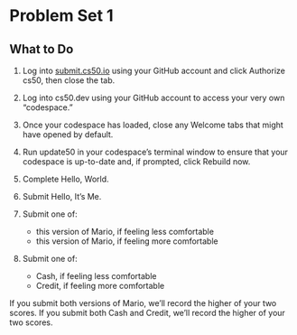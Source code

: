 # Problem Set 1

## What to Do

1. Log into [submit.cs50.io](https://submit.cs50.io/users/chaminduliyana) using your GitHub account and click Authorize cs50, then close the tab.

2. Log into cs50.dev using your GitHub account to access your very own “codespace.”

3. Once your codespace has loaded, close any Welcome tabs that might have opened by default.

4. Run update50 in your codespace’s terminal window to ensure that your codespace is up-to-date and, if prompted, click Rebuild now.

5. Complete Hello, World.

6. Submit Hello, It’s Me.

7. Submit one of:
    - this version of Mario, if feeling less comfortable
    - this version of Mario, if feeling more comfortable

8. Submit one of:
    - Cash, if feeling less comfortable
    - Credit, if feeling more comfortable

If you submit both versions of Mario, we’ll record the higher of your two scores. If you submit both Cash and Credit, we’ll record the higher of your two scores.
